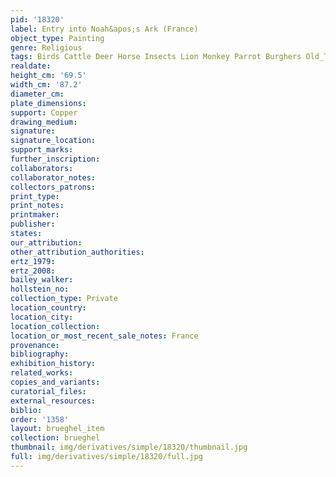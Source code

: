 ```yaml
---
pid: '18320'
label: Entry into Noah&apos;s Ark (France)
object_type: Painting
genre: Religious
tags: Birds Cattle Deer Horse Insects Lion Monkey Parrot Burghers Old_Testament Paradise
realdate: 
height_cm: '69.5'
width_cm: '87.2'
diameter_cm: 
plate_dimensions: 
support: Copper
drawing_medium: 
signature: 
signature_location: 
support_marks: 
further_inscription: 
collaborators: 
collaborator_notes: 
collectors_patrons: 
print_type: 
print_notes: 
printmaker: 
publisher: 
states: 
our_attribution: 
other_attribution_authorities: 
ertz_1979: 
ertz_2008: 
bailey_walker: 
hollstein_no: 
collection_type: Private
location_country: 
location_city: 
location_collection: 
location_or_most_recent_sale_notes: France
provenance: 
bibliography: 
exhibition_history: 
related_works: 
copies_and_variants: 
curatorial_files: 
external_resources: 
biblio: 
order: '1358'
layout: brueghel_item
collection: brueghel
thumbnail: img/derivatives/simple/18320/thumbnail.jpg
full: img/derivatives/simple/18320/full.jpg
---
```

